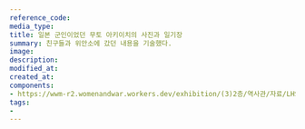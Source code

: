 ```yaml
---
reference_code:
media_type:
title: 일본 군인이었던 무토 아키이치의 사진과 일기장
summary: 친구들과 위안소에 갔던 내용을 기술했다.
image:
description:
modified_at:
created_at:
components:
- https://wwm-r2.womenandwar.workers.dev/exhibition/(3)2층/역사관/자료/LHS_0238.jpg
tags:
-
---
```

